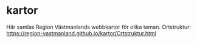 # kartor

Här samlas Region Västmanlands webbkartor för olika teman.
Ortstruktur: https://region-vastmanland.github.io/kartor/Ortstruktur.html
